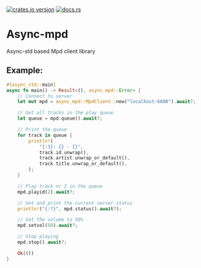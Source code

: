 [![crates.io version](https://meritbadge.herokuapp.com/async-mpd)](https://crates.io/crates/async-mpd)
[![docs.rs](https://docs.rs/async-mpd/badge.svg)](https://docs.rs/async-mpd)

# Async-mpd

Async-std based Mpd client library

## Example:
```rust
#[async_std::main]
async fn main() -> Result<(), async_mpd::Error> {
    // Connect to server
    let mut mpd = async_mpd::MpdClient::new("localhost:6600").await?;

    // Get all tracks in the play queue
    let queue = mpd.queue().await?;

    // Print the queue
    for track in queue {
        println!(
            "{:3}: {} - {}",
            track.id.unwrap(),
            track.artist.unwrap_or_default(),
            track.title.unwrap_or_default(),
        );
    }

    // Play track nr 2 in the queue
    mpd.playid(2).await?;

    // Get and print the current server status
    println!("{:?}", mpd.status().await?);

    // Set the volume to 50%
    mpd.setvol(50).await?;

    // Stop playing
    mpd.stop().await?;

    Ok(())
}
```
